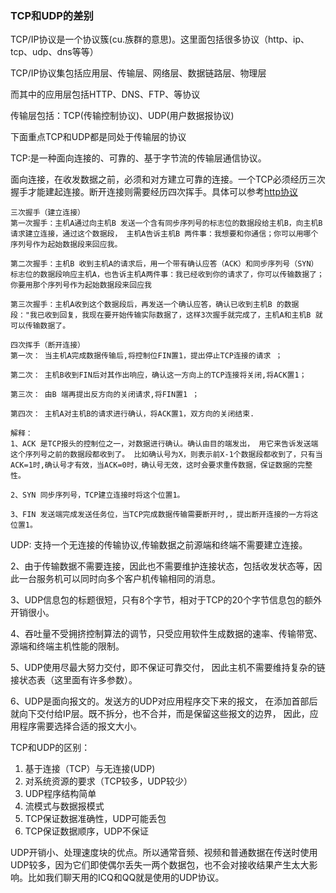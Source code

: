### TCP和UDP的差别

TCP/IP协议是一个协议簇(cu.族群的意思)。这里面包括很多协议（http、ip、tcp、udp、dns等等）

TCP/IP协议集包括应用层、传输层、网络层、数据链路层、物理层

而其中的应用层包括HTTP、DNS、FTP、等协议

传输层包括：TCP(传输控制协议)、UDP(用户数据报协议)

下面重点TCP和UDP都是同处于传输层的协议

TCP:是一种面向连接的、可靠的、基于字节流的传输层通信协议。

面向连接，在收发数据之前，必须和对方建立可靠的连接。一个TCP必须经历三次握手才能建起连接。断开连接则需要经历四次挥手。具体可以参考[http协议](./http协议.md)

```
三次握手（建立连接）
第一次握手：主机A通过向主机B 发送一个含有同步序列号的标志位的数据段给主机B，向主机B 请求建立连接，通过这个数据段， 主机A告诉主机B 两件事：我想要和你通信；你可以用哪个序列号作为起始数据段来回应我。

第二次握手：主机B 收到主机A的请求后，用一个带有确认应答（ACK）和同步序列号（SYN）标志位的数据段响应主机A，也告诉主机A两件事：我已经收到你的请求了，你可以传输数据了；你要用那个序列号作为起始数据段来回应我

第三次握手：主机A收到这个数据段后，再发送一个确认应答，确认已收到主机B 的数据段："我已收到回复，我现在要开始传输实际数据了，这样3次握手就完成了，主机A和主机B 就可以传输数据了。

四次挥手（断开连接）
第一次： 当主机A完成数据传输后,将控制位FIN置1，提出停止TCP连接的请求 ；

第二次： 主机B收到FIN后对其作出响应，确认这一方向上的TCP连接将关闭,将ACK置1；

第三次： 由B 端再提出反方向的关闭请求,将FIN置1 ；

第四次： 主机A对主机B的请求进行确认，将ACK置1，双方向的关闭结束.

解释：
1、ACK 是TCP报头的控制位之一，对数据进行确认。确认由目的端发出， 用它来告诉发送端这个序列号之前的数据段都收到了。 比如确认号为X，则表示前X-1个数据段都收到了，只有当ACK=1时,确认号才有效，当ACK=0时，确认号无效，这时会要求重传数据，保证数据的完整性。

2、SYN 同步序列号，TCP建立连接时将这个位置1。

3、FIN 发送端完成发送任务位，当TCP完成数据传输需要断开时,，提出断开连接的一方将这位置1。
```

UDP: 支持一个无连接的传输协议,传输数据之前源端和终端不需要建立连接。

2、由于传输数据不需要连接，因此也不需要维护连接状态，包括收发状态等，因此一台服务机可以同时向多个客户机传输相同的消息。

3、UDP信息包的标题很短，只有8个字节，相对于TCP的20个字节信息包的额外开销很小。

4、吞吐量不受拥挤控制算法的调节，只受应用软件生成数据的速率、传输带宽、 源端和终端主机性能的限制。

5、UDP使用尽最大努力交付，即不保证可靠交付， 因此主机不需要维持复杂的链接状态表（这里面有许多参数）。

6、UDP是面向报文的。发送方的UDP对应用程序交下来的报文， 在添加首部后就向下交付给IP层。既不拆分，也不合并，而是保留这些报文的边界， 因此，应用程序需要选择合适的报文大小。

TCP和UDP的区别：

1. 基于连接（TCP）与无连接(UDP)
2. 对系统资源的要求（TCP较多，UDP较少）
3. UDP程序结构简单
4. 流模式与数据报模式 
5. TCP保证数据准确性，UDP可能丢包
6. TCP保证数据顺序，UDP不保证

UDP开销小、处理速度块的优点。所以通常音频、视频和普通数据在传送时使用UDP较多，因为它们即使偶尔丢失一两个数据包，也不会对接收结果产生太大影响。比如我们聊天用的ICQ和QQ就是使用的UDP协议。

